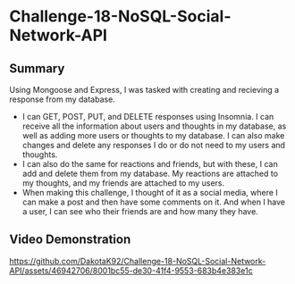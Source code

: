 # Challenge-18-NoSQL-Social-Network-API
## Summary
Using Mongoose and Express, I was tasked with creating and recieving a response from my database. 
+ I can GET, POST, PUT, and DELETE responses using Insomnia. I can receive all the information about users and thoughts in my database, as well as adding more users or thoughts to my database. I can also make changes and delete any responses I do or do not need to my users and thoughts.
+ I can also do the same for reactions and friends, but with these, I can add and delete them from my database. My reactions are attached to my thoughts, and my friends are attached to my users.
+ When making this challenge, I thought of it as a social media, where I can make a post and then have some comments on it. And when I have a user, I can see who their friends are and how many they have.

## Video Demonstration
https://github.com/DakotaK92/Challenge-18-NoSQL-Social-Network-API/assets/46942706/8001bc55-de30-41f4-9553-683b4e383e1c
